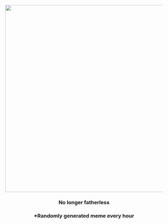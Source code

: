 <p align="center">
        <img src="https://i.redd.it/c4llbo0h5xd91.png" width="600" height="600">
        </p>
        <h3 align="center">No longer fatherless</h3>
        <h3 align="center">*Randomly generated meme every hour</h3>
    